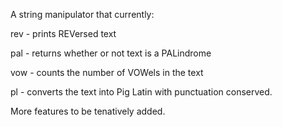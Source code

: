 A string manipulator that currently:

rev - prints REVersed text

pal - returns whether or not text is a PALindrome

vow - counts the number of VOWels in the text

pl - converts the text into Pig Latin with punctuation conserved.

More features to be tenatively added.
